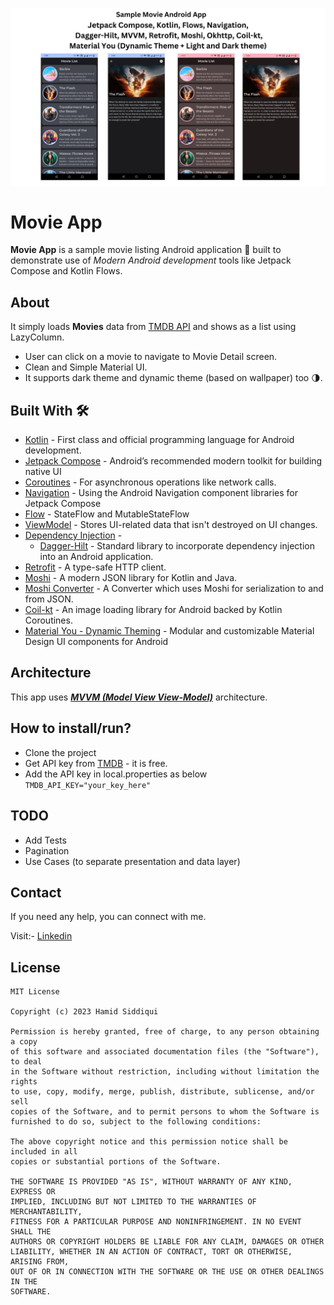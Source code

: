 ![](media/MovieAppBanner.png)

# Movie App 

**Movie App** is a sample movie listing Android application 📱 built to demonstrate use of *Modern Android development* tools like Jetpack Compose and Kotlin Flows.

## About
It simply loads **Movies** data from [TMDB API](https://www.themoviedb.org/)  and shows as a list using LazyColumn.
- User can click on a movie to navigate to Movie Detail screen.
- Clean and Simple Material UI.
- It supports dark theme and dynamic theme (based on wallpaper) too 🌗.

## Built With 🛠
- [Kotlin](https://kotlinlang.org/) - First class and official programming language for Android development.
- [Jetpack Compose](https://developer.android.com/jetpack/compose) - Android’s recommended modern toolkit for building native UI
- [Coroutines](https://kotlinlang.org/docs/reference/coroutines-overview.html) - For asynchronous operations like network calls.
- [Navigation](https://developer.android.com/jetpack/compose/navigation) - Using the Android Navigation component libraries for Jetpack Compose
- [Flow](https://kotlin.github.io/kotlinx.coroutines/kotlinx-coroutines-core/kotlinx.coroutines.flow/-flow/) - StateFlow and MutableStateFlow
- [ViewModel](https://developer.android.com/topic/libraries/architecture/viewmodel) - Stores UI-related data that isn't destroyed on UI changes.
- [Dependency Injection](https://developer.android.com/training/dependency-injection) -
    - [Dagger-Hilt](https://developer.android.com/training/dependency-injection/hilt-android) - Standard library to incorporate dependency injection into an Android application.
- [Retrofit](https://square.github.io/retrofit/) - A type-safe HTTP client.
- [Moshi](https://github.com/square/moshi) - A modern JSON library for Kotlin and Java.
- [Moshi Converter](https://github.com/square/retrofit/tree/master/retrofit-converters/moshi) - A Converter which uses Moshi for serialization to and from JSON.
- [Coil-kt](https://coil-kt.github.io/coil/) - An image loading library for Android backed by Kotlin Coroutines.
- [Material You - Dynamic Theming](https://source.android.com/docs/core/display/material) - Modular and customizable Material Design UI components for Android


## Architecture
This app uses [***MVVM (Model View View-Model)***](https://developer.android.com/jetpack/docs/guide#recommended-app-arch) architecture.

## How to install/run?
- Clone the project
- Get API key from [TMDB](https://www.themoviedb.org/) - it is free.
- Add the API key in local.properties as below
`TMDB_API_KEY="your_key_here"`

## TODO
- Add Tests
- Pagination
- Use Cases (to separate presentation and data layer)

## Contact
If you need any help, you can connect with me.

Visit:- [Linkedin](https://www.linkedin.com/in/inventionsbyhamid/)

## License
```
MIT License

Copyright (c) 2023 Hamid Siddiqui

Permission is hereby granted, free of charge, to any person obtaining a copy
of this software and associated documentation files (the "Software"), to deal
in the Software without restriction, including without limitation the rights
to use, copy, modify, merge, publish, distribute, sublicense, and/or sell
copies of the Software, and to permit persons to whom the Software is
furnished to do so, subject to the following conditions:

The above copyright notice and this permission notice shall be included in all
copies or substantial portions of the Software.

THE SOFTWARE IS PROVIDED "AS IS", WITHOUT WARRANTY OF ANY KIND, EXPRESS OR
IMPLIED, INCLUDING BUT NOT LIMITED TO THE WARRANTIES OF MERCHANTABILITY,
FITNESS FOR A PARTICULAR PURPOSE AND NONINFRINGEMENT. IN NO EVENT SHALL THE
AUTHORS OR COPYRIGHT HOLDERS BE LIABLE FOR ANY CLAIM, DAMAGES OR OTHER
LIABILITY, WHETHER IN AN ACTION OF CONTRACT, TORT OR OTHERWISE, ARISING FROM,
OUT OF OR IN CONNECTION WITH THE SOFTWARE OR THE USE OR OTHER DEALINGS IN THE
SOFTWARE.
```